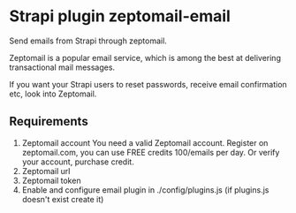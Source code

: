 # Strapi plugin zeptomail-email

Send emails from Strapi through zeptomail.

Zeptomail is a popular email service, which is among the best at delivering transactional mail messages.

If you want your Strapi users to reset passwords, receive email confirmation etc, look into Zeptomail.

## Requirements

1. Zeptomail account
   You need a valid Zeptomail account. Register on zeptomail.com, you can use FREE credits 100/emails per day. Or verify your account, purchase credit.
2. Zeptomail url
3. Zeptomail token
4. Enable and configure email plugin in ./config/plugins.js (if plugins.js doesn't exist create it)
